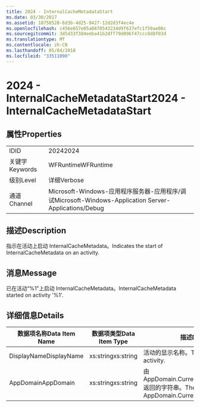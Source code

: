 ```yaml
---
title: 2024 - InternalCacheMetadataStart
ms.date: 03/30/2017
ms.assetid: 18758528-6d3b-4d25-9427-12d2d3f4ec4e
ms.openlocfilehash: c456e657e05a0870543234d9f637efc1f59ae06c
ms.sourcegitcommit: 3d5d33f384eeba41b2dff79d096f47ccc8d8f03d
ms.translationtype: MT
ms.contentlocale: zh-CN
ms.lasthandoff: 05/04/2018
ms.locfileid: "33511090"
---
```

# <a name="2024---internalcachemetadatastart"></a><span data-ttu-id="a884c-102">2024 - InternalCacheMetadataStart</span><span class="sxs-lookup"><span data-stu-id="a884c-102">2024 - InternalCacheMetadataStart</span></span>
## <a name="properties"></a><span data-ttu-id="a884c-103">属性</span><span class="sxs-lookup"><span data-stu-id="a884c-103">Properties</span></span>  
  
|||  
|-|-|  
|<span data-ttu-id="a884c-104">ID</span><span class="sxs-lookup"><span data-stu-id="a884c-104">ID</span></span>|<span data-ttu-id="a884c-105">2024</span><span class="sxs-lookup"><span data-stu-id="a884c-105">2024</span></span>|  
|<span data-ttu-id="a884c-106">关键字</span><span class="sxs-lookup"><span data-stu-id="a884c-106">Keywords</span></span>|<span data-ttu-id="a884c-107">WFRuntime</span><span class="sxs-lookup"><span data-stu-id="a884c-107">WFRuntime</span></span>|  
|<span data-ttu-id="a884c-108">级别</span><span class="sxs-lookup"><span data-stu-id="a884c-108">Level</span></span>|<span data-ttu-id="a884c-109">详细</span><span class="sxs-lookup"><span data-stu-id="a884c-109">Verbose</span></span>|  
|<span data-ttu-id="a884c-110">通道</span><span class="sxs-lookup"><span data-stu-id="a884c-110">Channel</span></span>|<span data-ttu-id="a884c-111">Microsoft-Windows-应用程序服务器-应用程序/调试</span><span class="sxs-lookup"><span data-stu-id="a884c-111">Microsoft-Windows-Application Server-Applications/Debug</span></span>|  
  
## <a name="description"></a><span data-ttu-id="a884c-112">描述</span><span class="sxs-lookup"><span data-stu-id="a884c-112">Description</span></span>  
 <span data-ttu-id="a884c-113">指示在活动上启动 InternalCacheMetadata。</span><span class="sxs-lookup"><span data-stu-id="a884c-113">Indicates the start of InternalCacheMetadata on an activity.</span></span>  
  
## <a name="message"></a><span data-ttu-id="a884c-114">消息</span><span class="sxs-lookup"><span data-stu-id="a884c-114">Message</span></span>  
 <span data-ttu-id="a884c-115">已在活动“%1”上启动 InternalCacheMetadata。</span><span class="sxs-lookup"><span data-stu-id="a884c-115">InternalCacheMetadata started on activity '%1'.</span></span>  
  
## <a name="details"></a><span data-ttu-id="a884c-116">详细信息</span><span class="sxs-lookup"><span data-stu-id="a884c-116">Details</span></span>  
  
|<span data-ttu-id="a884c-117">数据项名称</span><span class="sxs-lookup"><span data-stu-id="a884c-117">Data Item Name</span></span>|<span data-ttu-id="a884c-118">数据项类型</span><span class="sxs-lookup"><span data-stu-id="a884c-118">Data Item Type</span></span>|<span data-ttu-id="a884c-119">描述</span><span class="sxs-lookup"><span data-stu-id="a884c-119">Description</span></span>|  
|--------------------|--------------------|-----------------|  
|<span data-ttu-id="a884c-120">DisplayName</span><span class="sxs-lookup"><span data-stu-id="a884c-120">DisplayName</span></span>|<span data-ttu-id="a884c-121">xs:string</span><span class="sxs-lookup"><span data-stu-id="a884c-121">xs:string</span></span>|<span data-ttu-id="a884c-122">活动的显示名称。</span><span class="sxs-lookup"><span data-stu-id="a884c-122">The display name of the activity.</span></span>|  
|<span data-ttu-id="a884c-123">AppDomain</span><span class="sxs-lookup"><span data-stu-id="a884c-123">AppDomain</span></span>|<span data-ttu-id="a884c-124">xs:string</span><span class="sxs-lookup"><span data-stu-id="a884c-124">xs:string</span></span>|<span data-ttu-id="a884c-125">由 AppDomain.CurrentDomain.FriendlyName 返回的字符串。</span><span class="sxs-lookup"><span data-stu-id="a884c-125">The string returned by AppDomain.CurrentDomain.FriendlyName.</span></span>|
